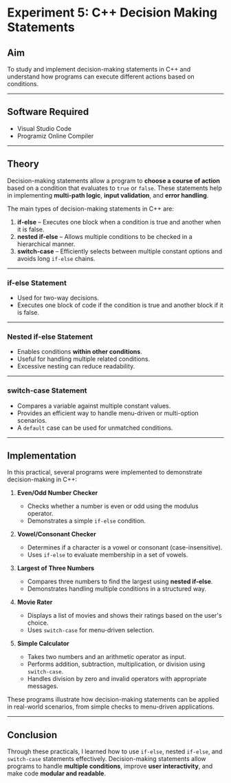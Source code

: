 # Experiment 5: C++ Decision Making Statements

## Aim
To study and implement decision-making statements in C++ and understand how programs can execute different actions based on conditions.

---

## Software Required
- Visual Studio Code  
- Programiz Online Compiler

---

## Theory
Decision-making statements allow a program to **choose a course of action** based on a condition that evaluates to `true` or `false`. These statements help in implementing **multi-path logic**, **input validation**, and **error handling**.  

The main types of decision-making statements in C++ are:

1. **if-else** – Executes one block when a condition is true and another when it is false.  
2. **nested if-else** – Allows multiple conditions to be checked in a hierarchical manner.  
3. **switch-case** – Efficiently selects between multiple constant options and avoids long `if-else` chains.

---

### if-else Statement
- Used for two-way decisions.  
- Executes one block of code if the condition is true and another block if it is false.

---

### Nested if-else Statement
- Enables conditions **within other conditions**.  
- Useful for handling multiple related conditions.  
- Excessive nesting can reduce readability.

---

### switch-case Statement
- Compares a variable against multiple constant values.  
- Provides an efficient way to handle menu-driven or multi-option scenarios.  
- A `default` case can be used for unmatched conditions.

---

## Implementation
In this practical, several programs were implemented to demonstrate decision-making in C++:

1. **Even/Odd Number Checker**  
   - Checks whether a number is even or odd using the modulus operator.  
   - Demonstrates a simple `if-else` condition.

2. **Vowel/Consonant Checker**  
   - Determines if a character is a vowel or consonant (case-insensitive).  
   - Uses `if-else` to evaluate membership in a set of vowels.

3. **Largest of Three Numbers**  
   - Compares three numbers to find the largest using **nested if-else**.  
   - Demonstrates handling multiple conditions in a structured way.

4. **Movie Rater**  
   - Displays a list of movies and shows their ratings based on the user's choice.  
   - Uses `switch-case` for menu-driven selection.

5. **Simple Calculator**  
   - Takes two numbers and an arithmetic operator as input.  
   - Performs addition, subtraction, multiplication, or division using `switch-case`.  
   - Handles division by zero and invalid operators with appropriate messages.

These programs illustrate how decision-making statements can be applied in real-world scenarios, from simple checks to menu-driven applications.

---

## Conclusion
Through these practicals, I learned how to use `if-else`, nested `if-else`, and `switch-case` statements effectively. Decision-making statements allow programs to handle **multiple conditions**, improve **user interactivity**, and make code **modular and readable**.
